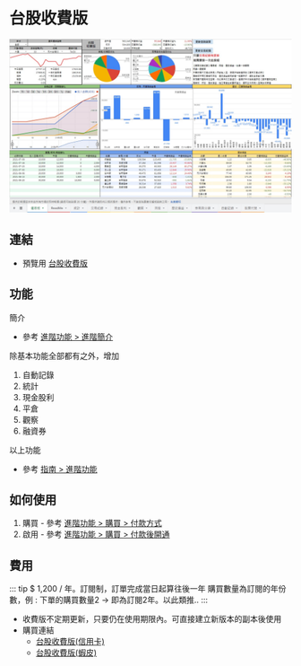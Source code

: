 # 台股收費版

![](../.vuepress/public/images/台股收費版-儀表板(含分頁).jpg)

## 連結

- 預覽用 [台股收費版](https://docs.google.com/spreadsheets/d/1HQE6sgELw7jaiaUFFG-Rlf1bIdRpr4RNo1d43duKRr8)

## 功能

簡介
- 參考 [進階功能 > 進階簡介](/StockProfolioDocs/PayOnly/進階簡介.md)

除基本功能全部都有之外，增加
1. 自動記錄
2. 統計
3. 現金股利
4. 平倉
5. 觀察
6. 融資券

以上功能
- 參考 [指南 > 進階功能](../StockProfolioDocs/PayOnly/功能.md)

## 如何使用

1. 購買 - 參考 [進階功能 > 購買 > 付款方式](../StockProfolioDocs/PayOnly/購買.md#付款方式)
2. 啟用 - 參考 [進階功能 > 購買 > 付款後開通](../StockProfolioDocs/PayOnly/購買.md#付款後開通)

## 費用

::: tip $ 1,200 / 年。訂閱制，訂單完成當日起算往後一年
購買數量為訂閱的年份數，例 : 下單的購買數量2 → 即為訂閱2年。以此類推..
:::

- 收費版不定期更新，只要仍在使用期限內。可直接建立新版本的副本後使用
- 購買連結
  - [台股收費版(信用卡)](https://cart.cashier.ecpay.com.tw/qp/ntY1)
  - [台股收費版(蝦皮)](https://shopee.tw/Google%E8%A9%A6%E7%AE%97%E8%A1%A8%E3%80%90%E5%85%A8%E8%87%AA%E5%8B%95%E8%82%A1%E7%A5%A8%E7%AE%A1%E7%90%86%E8%A1%A8-%E5%8F%B0%E8%82%A1%E4%BB%98%E8%B2%BB%E7%89%88%E3%80%91%F0%9F%93%9DExcel-%E8%82%A1%E7%A5%A8%E7%AE%A1%E7%90%86-%E7%AF%84%E6%9C%AC-%E8%87%AA%E5%8B%95%E5%8C%96-%E8%82%A1%E7%A5%A8%E8%A8%98%E5%B8%B3-%E8%82%A1%E7%A5%A8%E6%95%B4%E7%90%86-%E8%82%A1%E7%A5%A8%E6%90%8D%E7%9B%8A-i.150537601.9985869773?position=1)
  
  
